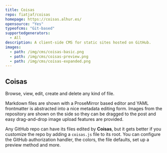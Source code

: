 ```yaml
---
title: Coisas
repo: fiatjaf/coisas
homepage: https://coisas.alhur.es/
opensource: "Yes"
typeofcms: "Git-based"
supportedgenerators:
  - All
description: A client-side CMS for static sites hosted on GitHub.
images:
  - path: /img/cms/coisas-basic.png
  - path: /img/cms/coisas-preview.png
  - path: /img/cms/coisas-expanded.png
---
```


## Coisas

Browse, view, edit, create and delete any kind of file.

Markdown files are shown with a ProseMirror based editor and YAML frontmatter is abstracted into a nice metadata
editing form. Images from the repository are shown on the side so they can be dragged to the post and easy
drag-and-drop image upload features are provided.

Any GitHub repo can have its files edited by **Coisas**, but it gets better if you customize the repo by adding a
`coisas.js` file to its root. You can configure the GitHub authorization handler, the colors, the file defaults,
set up a preview method and more.
